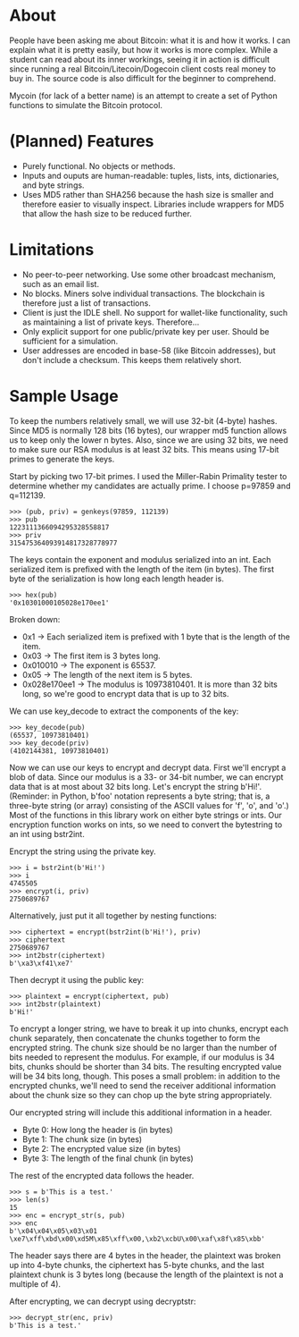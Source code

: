 # About

People have been asking me about Bitcoin: what it is and how it works. I can explain
what it is pretty easily, but how it works is more complex. While a student can read
about its inner workings, seeing it in action is difficult since running a real
Bitcoin/Litecoin/Dogecoin client costs real money to buy in. The source code is also
difficult for the beginner to comprehend.

Mycoin (for lack of a better name) is an attempt to create a set of Python functions
to simulate the Bitcoin protocol.

# (Planned) Features

* Purely functional. No objects or methods.
* Inputs and ouputs are human-readable: tuples, lists, ints, dictionaries, and byte strings.
* Uses MD5 rather than SHA256 because the hash size is smaller and therefore easier to visually inspect. Libraries include wrappers for MD5 that allow the hash size to be reduced further.

# Limitations

* No peer-to-peer networking. Use some other broadcast mechanism, such as an email list.
* No blocks. Miners solve individual transactions. The blockchain is therefore just a list of transactions.
* Client is just the IDLE shell. No support for wallet-like functionality, such as maintaining a list of private keys. Therefore...
* Only explicit support for one public/private key per user. Should be sufficient for a simulation.
* User addresses are encoded in base-58 (like Bitcoin addresses), but don't include a checksum. This keeps them relatively short.

# Sample Usage

To keep the numbers relatively small, we will use 32-bit (4-byte) hashes. Since MD5 is normally 128 bits
(16 bytes), our wrapper md5 function allows us to keep only the lower n bytes. Also, since we are
using 32 bits, we need to make sure our RSA modulus is at least 32 bits. This means using 17-bit primes to
generate the keys.

Start by picking two 17-bit primes. I used the Miller-Rabin Primality tester to determine whether my candidates
are actually prime. I choose p=97859 and q=112139.

    >>> (pub, priv) = genkeys(97859, 112139)
    >>> pub
    1223111366094295328558817
    >>> priv
    315475364093914817328778977
    
The keys contain the exponent and modulus serialized into an int.
Each serialized item is prefixed with the length of the item (in bytes). The first byte of the serialization
is how long each length header is.

    >>> hex(pub)
    '0x10301000105028e170ee1'


Broken down:

* 0x1 -> Each serialized item is prefixed with 1 byte that is the length of the item.
* 0x03 -> The first item is 3 bytes long.
* 0x010010 -> The exponent is 65537.
* 0x05 -> The length of the next item is 5 bytes.
* 0x028e170ee1 -> The modulus is 10973810401. It is more than 32 bits long, so we're good to encrypt data that is up to 32 bits.

We can use key_decode to extract the components of the key:

    >>> key_decode(pub)
    (65537, 10973810401)
    >>> key_decode(priv)
    (4102144381, 10973810401)
    
Now we can use our keys to encrypt and decrypt data. First we'll encrypt a blob of data. Since our modulus is a 33- or 34-bit number, we can encrypt data that is at most about 32 bits long. Let's encrypt the string b'Hi!'. (Reminder: in Python, b'foo' notation represents a byte string; that is, a three-byte string (or array) consisting of the ASCII values for 'f', 'o', and 'o'.) Most of the functions in this library work on either byte strings or ints. Our encryption function works on ints, so we need to convert the bytestring to an int using bstr2int.

Encrypt the string using the private key.

    >>> i = bstr2int(b'Hi!')
    >>> i
    4745505
    >>> encrypt(i, priv)
    2750689767
    
Alternatively, just put it all together by nesting functions:

    >>> ciphertext = encrypt(bstr2int(b'Hi!'), priv)
    >>> ciphertext
    2750689767
    >>> int2bstr(ciphertext)
    b'\xa3\xf41\xe7'

Then decrypt it using the public key:

    >>> plaintext = encrypt(ciphertext, pub)
    >>> int2bstr(plaintext)
    b'Hi!'

To encrypt a longer string, we have to break it up into chunks, encrypt each chunk separately, then concatenate
the chunks together to form the encrypted string. The chunk size should be no larger than the number of bits needed to represent the modulus. For example, if our modulus is 34 bits, chunks should be shorter than 34 bits. The resulting encrypted value will be 34 bits long, though. This poses a small problem: in addition to the encrypted chunks, we'll need to send the receiver additional information about the chunk size so they can chop up the byte string
appropriately.

Our encrypted string will include this additional information in a header.

* Byte 0: How long the header is (in bytes)
* Byte 1: The chunk size (in bytes)
* Byte 2: The encrypted value size (in bytes)
* Byte 3: The length of the final chunk (in bytes)

The rest of the encrypted data follows the header.

    >>> s = b'This is a test.'
    >>> len(s)
    15
    >>> enc = encrypt_str(s, pub)
    >>> enc
    b'\x04\x04\x05\x03\x01 \xe7\xff\xbd\x00\xd5M\x85\xff\x00,\xb2\xcbU\x00\xaf\x8f\x85\xbb'
    
The header says there are 4 bytes in the header, the plaintext was broken up into 4-byte chunks,
the ciphertext has 5-byte chunks, and the last plaintext chunk is 3 bytes long (because the length
of the plaintext is not a multiple of 4).

After encrypting, we can decrypt using decryptstr:

    >>> decrypt_str(enc, priv)
    b'This is a test.'

